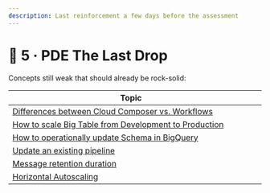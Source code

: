 ```yaml
---
description: Last reinforcement a few days before the assessment
---
```


# 🍺 5 · PDE The Last Drop

Concepts still weak that should already be rock-solid:



<table><thead><tr><th width="517">Topic</th><th data-type="select" data-multiple></th></tr></thead><tbody><tr><td><a href="https://cloud.google.com/workflows/docs/choose-orchestration">Differences between Cloud Composer vs. Workflows</a></td><td></td></tr><tr><td><a href="https://cloud.google.com/bigtable/docs/modifying-instance">How to scale Big Table from Development to Production</a></td><td></td></tr><tr><td><a href="https://cloud.google.com/bigquery/docs/managing-table-schemas">How to operationally update Schema in BigQuery </a></td><td></td></tr><tr><td><a href="https://cloud.google.com/dataflow/docs/guides/updating-a-pipeline">Update an existing pipeline</a></td><td></td></tr><tr><td><a href="https://cloud.google.com/pubsub/docs/subscription-properties#message-retention-duration">Message retention duration</a></td><td></td></tr><tr><td><a href="https://cloud.google.com/dataflow/docs/horizontal-autoscaling">Horizontal Autoscaling</a></td><td></td></tr></tbody></table>

